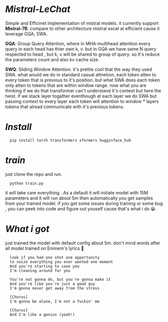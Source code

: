 # *Mistral-LeChat*
  Simple and Efficinet implementation of mistral models. it currently support **Mistral-7B**. compare to other architecture mistral excel at efficient cause it leverage GQA, SWA. 

  **GQA**: Group Query Attention, where in MHA-multihead attention every query in each head has thier own k, v. but in GQA we have same N query respected to head , but k, v will be shared to group of query. so it's reduce the parameters count and also kv cache size.
  
  **SWQ**: Sliding Window Attention. it's prettie cool that the way they used SWA. what would we do in standard casual attnetion, each token atten to every token that is previous to it's position. but what SWA does each token only atten to tokens that are within window range. now what you are thinking if we do that transformer can't understand it's context but here the twist. if we stack layer togather eventhough at each layer we do SWA but passing context to every layer each token will attention to window * layers tokens that alread communicate with it's previous tokens.

# *Install*
      pip install torch transformers xformers hugginface_hub 
 
# *train*
  just clone the repo and run. 
  
      python train.py
  it will take care everything . As a default it will initiate model with 15M parameters and it will run about 5m then automatically you get samples from your trained model. if you got some issues during training or some bug , you can peek into code and figure out youself cause that's what i do 😀. 
# *What i got*
  just trained the model with default config about 5m. don't mind words after all model trained on Eminem's lyrics 🤘
  
      look if you had one shot one opportunity 
      to seize everything you ever wanted one moment 
      And you're starting to save you
      I'm cleaning around for you
      
      You're not gonna do, but you're gonna make it
      And you're like you're just a good guy
      I'm gonna never get away from the stress
      
      [Chorus]
      I'm gonna be alone, I'm not a fuckin' me
      
      [Chorus]
      And I'm like a genius (yeah!)
